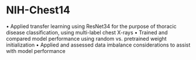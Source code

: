 # NIH-Chest14
• Applied transfer learning using ResNet34 for the purpose of thoracic disease classification, using multi-label chest
X-rays
• Trained and compared model performance using random vs. pretrained weight initialization
• Applied and assessed data imbalance considerations to assist with model performance
